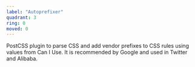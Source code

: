 ```yaml
---
label: "Autoprefixer"
quadrant: 3
ring: 0
moved: 0
---
```


PostCSS plugin to parse CSS and add vendor prefixes to CSS rules using values from Can I Use. It is recommended by Google and used in Twitter and Alibaba.
